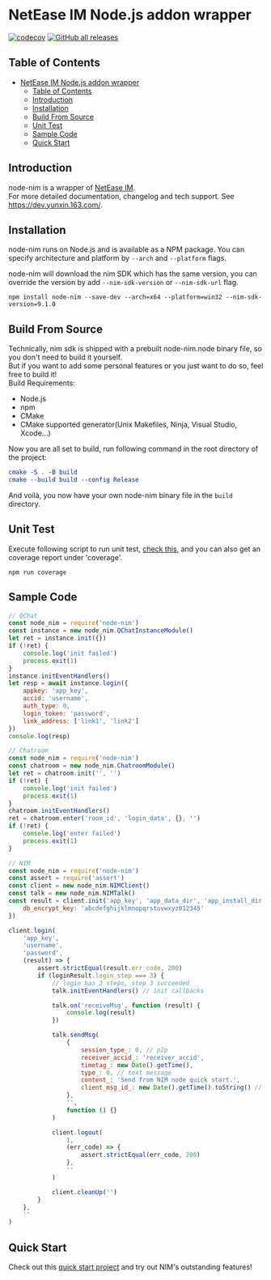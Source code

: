 # NetEase IM Node.js addon wrapper

[![codecov](https://codecov.io/gh/netease-im/node-nim/branch/master/graph/badge.svg?token=YUP8T7ZG6U)](https://codecov.io/gh/netease-im/node-nim) [![GitHub all releases](https://img.shields.io/github/downloads/netease-im/node-nim/total)](https://github.com/netease-im/node-nim/releases)

## Table of Contents

- [NetEase IM Node.js addon wrapper](#netease-im-nodejs-addon-wrapper)
  - [Table of Contents](#table-of-contents)
  - [Introduction](#introduction)
  - [Installation](#installation)
  - [Build From Source](#build-from-source)
  - [Unit Test](#unit-test)
  - [Sample Code](#sample-code)
  - [Quick Start](#quick-start)

## Introduction

node-nim is a wrapper of [NetEase IM](https://netease.im/).   
For more detailed documentation, changelog and tech support. See https://dev.yunxin.163.com/. 

## Installation

node-nim runs on Node.js and is available as a NPM package. You can specify architecture and platform by `--arch` and `--platform` flags.

node-nim will download the nim SDK which has the same version, you can override the version by add `--nim-sdk-version` or `--nim-sdk-url` flag.

```
npm install node-nim --save-dev --arch=x64 --platform=win32 --nim-sdk-version=9.1.0
```

## Build From Source

Technically, nim sdk is shipped with a prebuilt node-nim.node binary file, so you don't need to build it yourself.  
But if you want to add some personal features or you just want to do so, feel free to build it!  
Build Requirements:

-   Node.js
-   npm
-   CMake
-   CMake supported generator(Unix Makefiles, Ninja, Visual Studio, Xcode...)

Now you are all set to build, run following command in the root directory of the project:

```cmake
cmake -S . -B build
cmake --build build --config Release
```

And voilà, you now have your own node-nim binary file in the `build` directory.

## Unit Test

Execute following script to run unit test, [check this](./test/test_all.js), and you can also get an coverage report under 'coverage'.

```
npm run coverage
```

## Sample Code

```js
// QChat
const node_nim = require('node-nim')
const instance = new node_nim.QChatInstanceModule()
let ret = instance.init({})
if (!ret) {
    console.log('init failed')
    process.exit(1)
}
instance.initEventHandlers()
let resp = await instance.login({
    appkey: 'app_key',
    accid: 'username',
    auth_type: 0,
    login_token: 'password',
    link_address: ['link1', 'link2']
})
console.log(resp)
```
```js
// Chatroom
const node_nim = require('node-nim')
const chatroom = new node_nim.ChatroomModule()
let ret = chatroom.init('', '')
if (!ret) {
    console.log('init failed')
    process.exit(1)
}
chatroom.initEventHandlers()
ret = chatroom.enter('room_id', 'login_data', {}, '')
if (!ret) {
    console.log('enter failed')
    process.exit(1)
}
```
```js
// NIM
const node_nim = require('node-nim')
const assert = require('assert')
const client = new node_nim.NIMClient()
const talk = new node_nim.NIMTalk()
const result = client.init('app_key', 'app_data_dir', 'app_install_dir', {
    db_encrypt_key: 'abcdefghijklmnopqrstuvwxyz012345'
})

client.login(
    'app_key',
    'username',
    'password',
    (result) => {
        assert.strictEqual(result.err_code, 200)
        if (loginResult.login_step === 3) {
            // login has 3 steps, step 3 succeeded
            talk.initEventHandlers() // init callbacks

            talk.on('receiveMsg', function (result) {
                console.log(result)
            })

            talk.sendMsg(
                {
                    session_type_: 0, // p2p
                    receiver_accid_: 'receiver_accid',
                    timetag_: new Date().getTime(),
                    type_: 0, // text message
                    content_: 'Send from NIM node quick start.',
                    client_msg_id_: new Date().getTime().toString() // use an uuid
                },
                '',
                function () {}
            )

            client.logout(
                1,
                (err_code) => {
                    assert.strictEqual(err_code, 200)
                },
                ''
            )

            client.cleanUp('')
        }
    },
    ''
)
```

## Quick Start

Check out this [quick start project](https://github.com/netease-im/node-nim-quick-start) and try out NIM's outstanding features!

